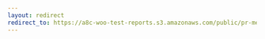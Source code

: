 ```yaml
---
layout: redirect
redirect_to: https://a8c-woo-test-reports.s3.amazonaws.com/public/pr-merge/36869/api/index.html
---
```

